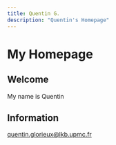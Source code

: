 ```yaml
---
title: Quentin G.
description: "Quentin's Homepage"
---
```



# My Homepage
## Welcome
My name is Quentin
## Information
quentin.glorieux@lkb.upmc.fr